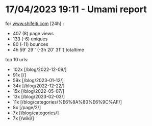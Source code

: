 # 17/04/2023 19:11 - Umami report
for www.shifeiti.com [24h] :

 - 407 (8) page views
 - 133 (-6) uniques
 - 80 (-11) bounces
 - 4h 59' 29'' (-3h 20' 31'') totaltime


top 10 urls:
 - 102x [/blog/2022-12-09/]
 - 91x [/]
 - 59x [/blog/2023-01-12/]
 - 34x [/blog/2022-12-22/]
 - 15x [/blog/2022-05-07/]
 - 13x [/blog/2023-02-03/]
 - 11x [/blog/categories/%E6%8A%80%E6%9C%AF/]
 - 8x [/page/2/]
 - 7x [/blog/categories/]
 - 7x [/wiki/]


